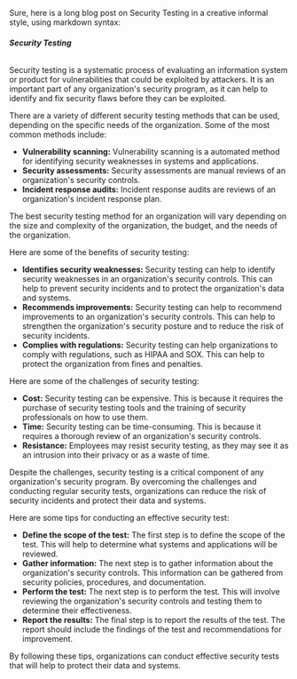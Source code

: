 Sure, here is a long blog post on Security Testing in a creative informal style, using markdown syntax:

###### **Security Testing**

Security testing is a systematic process of evaluating an information system or product for vulnerabilities that could be exploited by attackers. It is an important part of any organization's security program, as it can help to identify and fix security flaws before they can be exploited.

There are a variety of different security testing methods that can be used, depending on the specific needs of the organization. Some of the most common methods include:

* **Vulnerability scanning:** Vulnerability scanning is a automated method for identifying security weaknesses in systems and applications.
* **Security assessments:** Security assessments are manual reviews of an organization's security controls.
* **Incident response audits:** Incident response audits are reviews of an organization's incident response plan.

The best security testing method for an organization will vary depending on the size and complexity of the organization, the budget, and the needs of the organization.

Here are some of the benefits of security testing:

* **Identifies security weaknesses:** Security testing can help to identify security weaknesses in an organization's security controls. This can help to prevent security incidents and to protect the organization's data and systems.
* **Recommends improvements:** Security testing can help to recommend improvements to an organization's security controls. This can help to strengthen the organization's security posture and to reduce the risk of security incidents.
* **Complies with regulations:** Security testing can help organizations to comply with regulations, such as HIPAA and SOX. This can help to protect the organization from fines and penalties.

Here are some of the challenges of security testing:

* **Cost:** Security testing can be expensive. This is because it requires the purchase of security testing tools and the training of security professionals on how to use them.
* **Time:** Security testing can be time-consuming. This is because it requires a thorough review of an organization's security controls.
* **Resistance:** Employees may resist security testing, as they may see it as an intrusion into their privacy or as a waste of time.

Despite the challenges, security testing is a critical component of any organization's security program. By overcoming the challenges and conducting regular security tests, organizations can reduce the risk of security incidents and protect their data and systems.

Here are some tips for conducting an effective security test:

* **Define the scope of the test:** The first step is to define the scope of the test. This will help to determine what systems and applications will be reviewed.
* **Gather information:** The next step is to gather information about the organization's security controls. This information can be gathered from security policies, procedures, and documentation.
* **Perform the test:** The next step is to perform the test. This will involve reviewing the organization's security controls and testing them to determine their effectiveness.
* **Report the results:** The final step is to report the results of the test. The report should include the findings of the test and recommendations for improvement.

By following these tips, organizations can conduct effective security tests that will help to protect their data and systems.